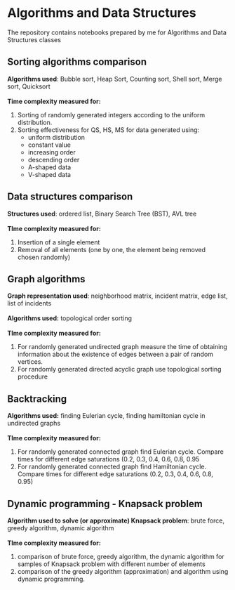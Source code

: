 # Algorithms and Data Structures 
The repository contains notebooks prepared by me for Algorithms and Data Structures classes

## Sorting algorithms comparison
**Algorithms used**: Bubble sort, Heap Sort, Counting sort, Shell sort, Merge sort, Quicksort
<br><br>
**Time complexity measured for:**
1. Sorting of randomly generated integers according to the uniform distribution.
1. Sorting effectiveness for QS, HS, MS for data generated using:
    * uniform distribution
    * constant value 
    * increasing order
    * descending order
    * A-shaped data
    * V-shaped data
  
## Data structures comparison
**Structures used**: ordered list, Binary Search Tree (BST), AVL tree
<br><br>
**TIme complexity measured for:**
1. Insertion of a single element
2. Removal of all elements (one by one, the element being removed chosen randomly)

## Graph algorithms
**Graph representation used**: neighborhood matrix, incident matrix, edge list, list of incidents
<br><br>
**Algorithms used:** topological order sorting
<br><br>
**TIme complexity measured for:** 
1. For randomly generated undirected graph measure the time of obtaining information about the existence of edges between a pair of random vertices.
2. For randomly generated directed acyclic graph use topological sorting procedure


## Backtracking 
**Algorithms used:** finding Eulerian cycle, finding hamiltonian cycle in undirected graphs
<br><br>
**TIme complexity measured for:** 
1. For randomly generated connected graph find Eulerian cycle. Compare times for different edge saturations (0.2, 0.3, 0.4, 0.6, 0.8, 0.95
2. For randomly generated connected graph find Hamiltonian cycle. Compare times for different edge saturations (0.2, 0.3, 0.4, 0.6, 0.8, 0.95)


## Dynamic programming - Knapsack problem
**Algorithm used to solve (or approximate) Knapsack problem**: brute force, greedy algorithm, dynamic algorithm
<br><br>
**TIme complexity measured for:** 
1. comparison of brute force, greedy algorithm, the dynamic algorithm for samples of Knapsack problem with different number of elements
2. comparison of the greedy algorithm (approximation) and algorithm using dynamic programming. 


